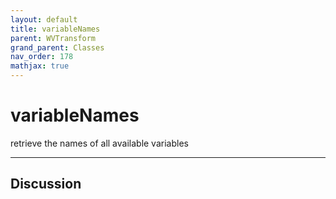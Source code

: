 ```yaml
---
layout: default
title: variableNames
parent: WVTransform
grand_parent: Classes
nav_order: 178
mathjax: true
---
```


#  variableNames

retrieve the names of all available variables


---

## Discussion

  

